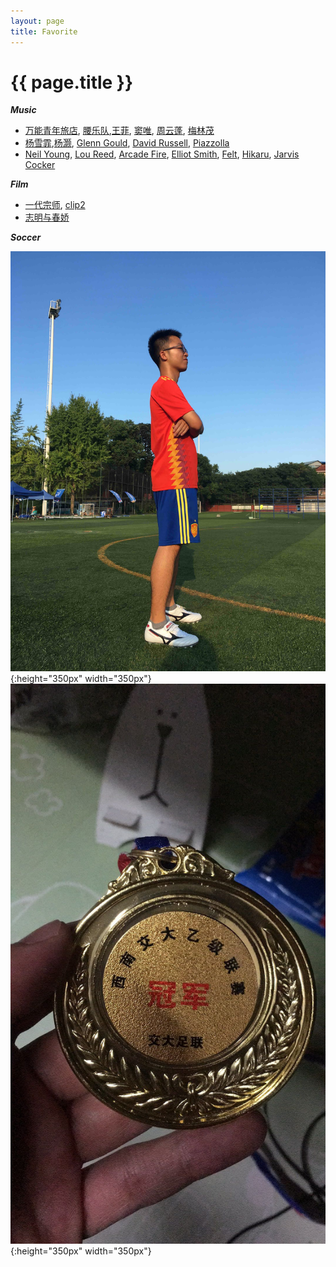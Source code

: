 ```yaml
---
layout: page
title: Favorite
---
```


# {{ page.title }}

***Music***

+ [万能青年旅店][wan], [腰乐队][yao],[王菲][fei], [窦唯][dou], [周云蓬][zhou], [梅林茂][mei]
+ [杨雪霏][yang],[杨灏][haoyang], [Glenn Gould][gg], [David Russell][dr], [Piazzolla][piazzolla]
+ [Neil Young][ny], [Lou Reed][lr], [Arcade Fire][af], [Elliot Smith][es], [Felt][fe], [Hikaru][Hikaru], [Jarvis Cocker][jc]

***Film***
+ [一代宗师][grandmaster], [clip2][grandmaster2]
+ [志明与春娇][zhiming]

***Soccer***

![](/images/mefootball.JPG#center){:height="350px" width="350px"}
![](/images/footballaward.jpeg#center){:height="350px" width="350px"}

[ny]:https://www.bilibili.com/video/av34664621/
[jd]:https://www.bilibili.com/video/BV1MW411o7KH?from=search&seid=6325135152821126423
[lr]:http://music.163.com/video?id=17F546465BA37991FF2109A82A4A4D25&userid=117220895
[af]:https://www.bilibili.com/video/BV1ZJ411u7Ha/?spm_id_from=333.788.videocard.0
[es]:hhttps://youtu.be/-f-q87iQfL
[fe]:https://www.youtube.com/watch?v=r8xAD-InVaI
[dr]:https://www.youtube.com/watch?v=h7o3_SLYKhE
[gg]:https://www.bilibili.com/video/av34664621/
[wan]:http://music.163.com/video?id=7FEF38327A20F785877A5792547F09EB&userid=117220895
[yao]:https://www.bilibili.com/video/BV1Xs411z7g4?from=search&seid=15830351474333120379
[dou]: https://www.bilibili.com/video/BV1Mt411Q7kX?from=search&seid=18025296066603932261
[fei]:https://youtu.be/sY0u3hprYDU
[yang]: https://www.bilibili.com/video/BV1us4114793?from=search&seid=14620278094868248936
[mei]: http://music.163.com/video?id=059F01C4B24A839994C7E3526A7BCD90&userid=117220895
[zhou]:http://music.163.com/video?id=C5A6E30CC0A665D3429C5C0880D435B1&userid=117220895
[piazzolla]:https://youtu.be/n0JWw6KbKJg
[haoyang]:https://youtu.be/7mD1k0mJlY8
[Hikaru]:https://youtu.be/_3RLEqmX_Hc
[jc]:https://youtu.be/EFSdf_VeYG0
[zhiming]:https://www.youtube.com/watch?v=uwNxagxLheM
[grandmaster]:https://www.youtube.com/watch?v=r8MteYpMsow
[grandmaster2]:https://youtu.be/QrymOvvXYUk
